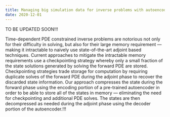 ```yaml
---
title: Managing big simulation data for inverse problems with autoencoders
date: 2020-12-01
---
```


TO BE UPDATED SOON!!!

<!--more-->

Time-dependent PDE constrained inverse problems are notorious not only for their difficulty in solving, but also for their large memory requirement — making it intractable to naively use state-of-the-art adjoint based techniques. Current approaches to mitigate the intractable memory requirements use a checkpointing strategy whereby only a small fraction of the state solutions generated by solving the forward PDE are stored. Checkpointing strategies trade storage for computation by requiring duplicate solves of the forward PDE during the adjoint phase to recover the discarded state information. Our approach compresses the state during the forward phase using the encoding portion of a pre-trained autoencoder in order to be able to store all of the states in memory — eliminating the need for checkpointing and additional PDE solves. The states are then decompressed as needed during the adjoint phase using the decoder portion of the autoencoder.!!!